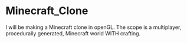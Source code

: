 # Minecraft_Clone
I will be making a Minecraft clone in openGL. The scope is a multiplayer, procedurally generated, Minecraft world WITH crafting.
